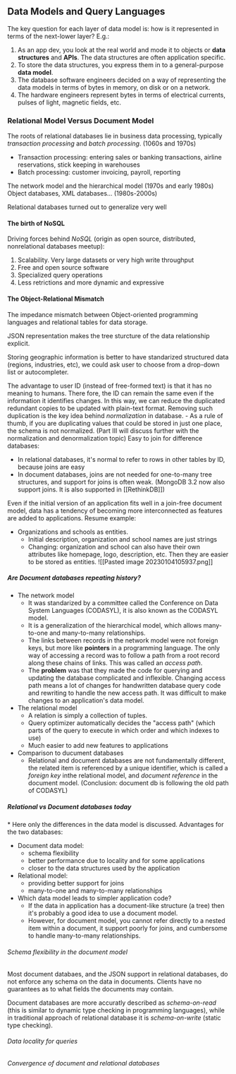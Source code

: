 ## Data Models and Query Languages

The key question for each layer of data model is: how is it represented in terms of the next-lower layer? E.g.:
1. As an app dev, you look at the real world and mode it to objects or **data structures** and **APIs**. The data structures are often application specific.
2. To store the data structures, you express them in to a general-purpose **data model**.
3. The database software engineers decided on a way of representing the data models in terms of bytes in memory, on disk or on a network.
4. The hardware engineers represent bytes in terms of electrical currents, pulses of light, magnetic fields, etc.

### Relational Model Versus Document Model

The roots of relational databases lie in business data processing,  typically *transaction processing* and *batch processing*. (1060s and 1970s)
- Transaction processing: entering sales or banking transactions, airline reservations, stick keeping in warehouses
- Batch processing: customer invoicing, payroll, reporting

The network model and the hierarchical model (1970s and early 1980s)
Object databases, XML databases... (1980s-2000s)

Relational databases turned out to generalize very well

#### The birth of NoSQL

Driving forces behind *NoSQL* (origin as open source, distributed, nonrelational databases meetup):
1. Scalability. Very large datasets or very high write throughput
2. Free and open source software
3. Specialized query operations
4. Less retrictions and more dynamic and expressive

#### The Object-Relational Mismatch

The impedance mismatch between Object-oriented programming languages and relational tables for data storage.

JSON representation makes the tree sturcture of the data relationship explicit.

Storing geographic information is better to have standarized structured data (regions, industries, etc), we could ask user to choose from a drop-down list or autocompleter. 

The advantage to user ID (instead of free-formed text) is that it has no meaning to humans. There fore, the ID can remain the same even if the information it identifies changes. In this way, we can reduce the duplicated redundant copies to be updated with plain-text format. Removing such duplication is the key idea behind *normalization* in database.
	- As a rule of thumb, if you are duplicating values that could be stored in just one place, the schema is not normalized. (Part III will discuss further with the normalization and denormalization topic)
Easy to join for difference databases:
- In relational databases, it's normal to refer to rows in other tables by ID, because joins are easy
- In document databases, joins are not needed for one-to-many tree structures, and support for joins is often weak. (MongoDB 3.2 now also support joins. It is also supported in [[RethinkDB]])

Even if the initial version of an application fits well in a join-free document model, data has a tendency of becoming more interconnected as features are added to applications.
Resume example:
- Organizations and schools as entities.
	- Initial description, organization and school names are just strings
	- Changing: organization and school can also have their own attributes like homepage, logo, description, etc. Then they are easier to be stored as entities.
![[Pasted image 20230104105937.png]]
##### Are Document databases repeating history?

- The network model
	- It was standarized by a committee called the Conference on Data System Languages (CODASYL), it is also known as the CODASYL model.
	- It is a generalization of the hierarchical model, which allows many-to-one and many-to-many relationships.
	- The links between records in the network model were not foreign keys, but more like **pointers** in a programming language. The only way of accessing a record was to follow a path from a root record along these chains of links. This was called an *access path*.
	- The **problem** was that they made the code for querying and updating the database complicated and inflexible. Changing access path means a lot of changes for handwritten database query code and rewriting to handle the new access path. It was difficult to make changes to an application's data model.
- The relational model 
	- A relation is simply a collection of tuples. 
	- Query optimizer automatically decides the "access path" (which parts of the query to execute in which order and which indexes to use)
	- Much easier to add new features to applications
- Comparison to ducument databases
	- Relational and document databases are not fundamentally different, the related item is referenced by a unique identifier, which is called a *foreign key* inthe relational model, and *document reference* in the document model. (Conclusion: document db is following the old path of CODASYL) 
##### Relational vs Document databases today

\* Here only the differences in the data model is discussed.
Advantages for the two databases:
- Document data model: 
	- schema flexibility 
	- better performance due to locality and for some applications
	- closer to the data structures used by the application
- Relational model:
	- providing better support for joins
	- many-to-one and many-to-many relationships
- Which data model leads to simpler application code?
	- If the data in application has a document-like structure (a tree) then it's probably a good idea to use a document model.
	- However, for document model, you cannot refer directly to a nested item within a document, it support poorly for joins, and cumbersome to handle many-to-many relationships.
	
###### Schema flexibility in the document model

Most document databaes, and the JSON support in relational databases, do not enforce any schema on the data in documents. Clients have no guarantees as to what fields the documents may contain.

Document databases are more accuratly described as *schema-on-read* (this is similar to dynamic type checking in programming languages), while in traditional approach of relational database it is *schema-on-write* (static type checking).


###### Data locality for queries

###### Convergence of document and relational databases



